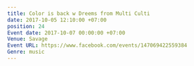 ```yaml
---
title: Color is back w Dreems from Multi Culti
date: 2017-10-05 12:10:00 +07:00
position: 24
Event date: 2017-10-07 00:00:00 +07:00
Venue: Savage
Event URL: https://www.facebook.com/events/147069422559384
Genre: music
---
```


